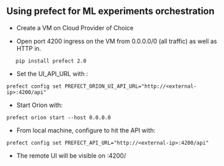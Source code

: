 ## Using prefect for ML experiments orchestration 

 - Create a VM on Cloud Provider of Choice

 - Open port 4200 ingress on the VM from 0.0.0.0/0 (all traffic) as well as HTTP in.
```
   pip install prefect 2.0
```

 - Set the UI_API_URL with :
```
prefect config set PREFECT_ORION_UI_API_URL="http://<external-ip>:4200/api"
```

- Start Orion with:
``` 
prefect orion start --host 0.0.0.0
```


 - From local machine, configure to hit the API with:
```
prefect config set PREFECT_API_URL="http://<external-ip>:4200/api"
```

 - The remote UI will be visible on :4200/